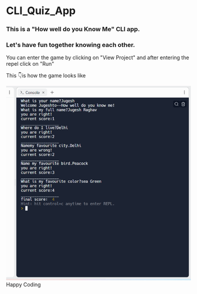 # CLI_Quiz_App
### This is a "How well do you Know Me" CLI app.
### Let's have fun together knowing each other.

<p> You can enter the game by clicking on "View Project" and after entering the repel click on "Run" </p>

</p>This 👇is how the game looks like</p>
<img src="How-well-do-you-know-me.png" alt="Get to know me app">

</h1>Happy Coding </h1>

